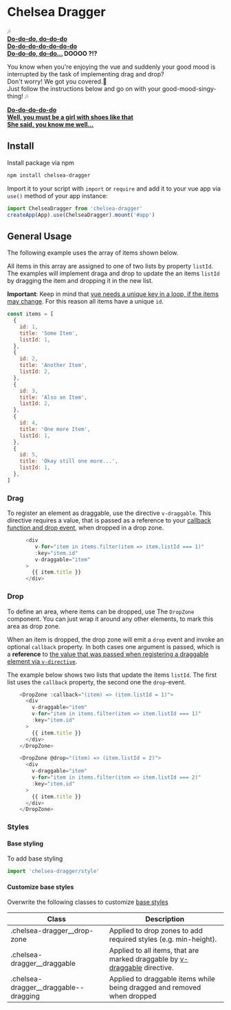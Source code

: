# Chelsea Dragger

🎶<br>
**[Do-do-do, do-do-do<br>
Do-do-do-do-do-do-do<br>
Do-do-do, do-do...](https://youtu.be/sEXHeTcxQy4?feature=shared&t=33) DOOOO ?!?**

You know when you're enjoying the vue and suddenly your good mood is interrupted by the task of implementing drag and drop?<br>
Don't worry! We got you covered.🤝 <br>
Just follow the instructions below and go on with your good-mood-singy-thing! 🎶

**[Do-do-do-do-do<br>
Well, you must be a girl with shoes like that<br>
She said, you know me well...](https://youtu.be/sEXHeTcxQy4?feature=shared&t=33)**

## Install

Install package via npm

```sh
npm install chelsea-dragger
```

Import it to your script with `import` or `require` and add it to your vue app via `use()` method of your app instance:

```js
import ChelseaDragger from 'chelsea-dragger'
createApp(App).use(ChelseaDragger).mount('#app')
```

## General Usage

The following example uses the array of items shown below.

All items in this array are assigned to one of two lists by property `listId`.
The examples will implement draga and drop to update the an items `listId` by dragging the item and dropping it in the new list.

**Important**:
Keep in mind that [vue needs a unique key in a loop, if the items may change](https://vuejs.org/guide/essentials/list.html#maintaining-state-with-key).
For this reason all items have a unique `id`.

```js
const items = [
  {
    id: 1,
    title: 'Some Item',
    listId: 1,
  },
  {
    id: 2,
    title: 'Another Item',
    listId: 2,
  },
  {
    id: 3,
    title: 'Also an Item',
    listId: 2,
  },
  {
    id: 4,
    title: 'One more Item',
    listId: 1,
  },
  {
    id: 5,
    title: 'Okay still one more...',
    listId: 1,
  },
]
```

### Drag

To register an element as draggable, use the directive `v-draggable`.
This directive requires a value, that is passed as a reference to your [callback function and drop event](#drop), when dropped in a drop zone.

```js
      <div
         v-for="item in items.filter(item => item.listId === 1)"
         :key="item.id"
         v-draggable="item"
      >
        {{ item.title }}
      </div>
```

### Drop

To define an area, where items can be dropped, use The `DropZone` component.
You can just wrap it around any other elements, to mark this area as drop zone.

When an item is dropped, the drop zone will emit a `drop` event and invoke an optional `callback` property. In both cases one argument is passed, which is a **reference** to [the value that was passed when registering a draggable element via `v-directive`](#drag).

The example below shows two lists that update the items `listId`. The first list uses the `callback` property, the second one the `drop`-event.

```js
    <DropZone :callback="(item) => (item.listId = 1)">
      <div
        v-draggable="item"
        v-for="item in items.filter(item => item.listId === 1)"
        :key="item.id"
      >
        {{ item.title }}
      </div>
    </DropZone>

    <DropZone @drop="(item) => (item.listId = 2)">
      <div
        v-draggable="item"
        v-for="item in items.filter(item => item.listId === 2)"
        :key="item.id"
      >
        {{ item.title }}
      </div>
    </DropZone>
```

### Styles

#### Base styling

To add base styling

```js
import 'chelsea-dragger/style'
```

#### Customize base styles

Overwrite the following classes to customize [base styles](#add-base-styling)

| Class                                   | Description                                                                        |
| --------------------------------------- | ---------------------------------------------------------------------------------- |
| .chelsea-dragger\_\_drop-zone           | Applied to drop zones to add required styles (e.g. min-height).                    |
| .chelsea-dragger\_\_draggable           | Applied to all items, that are marked draggable by [v-draggable](#drag) directive. |
| .chelsea-dragger\_\_draggable--dragging | Applied to draggable items while being dragged and removed when dropped            |
